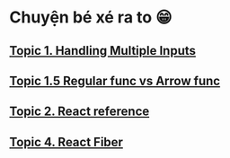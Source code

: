 # Chuyện bé xé ra to 😁

## [Topic 1. Handling Multiple Inputs](docs/topic1.md)

## [Topic 1.5 Regular func vs Arrow func](docs/topic1.5.md)

## [Topic 2. React reference](docs/topic2.md)

## [Topic 4. React Fiber](docs/topic4.md)
